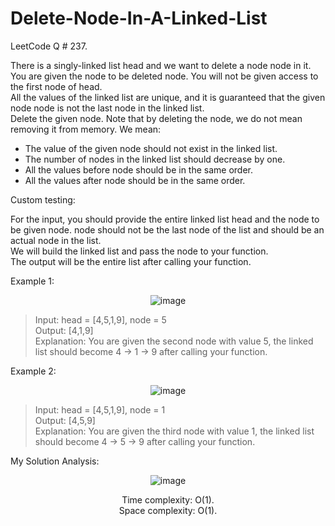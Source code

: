 # Delete-Node-In-A-Linked-List

LeetCode Q # 237.

There is a singly-linked list head and we want to delete a node node in it.</br>
You are given the node to be deleted node. You will not be given access to the first node of head.</br>
All the values of the linked list are unique, and it is guaranteed that the given node node is not the last node in the linked list.</br>
Delete the given node. Note that by deleting the node, we do not mean removing it from memory. We mean:</br>

- The value of the given node should not exist in the linked list.</br>
- The number of nodes in the linked list should decrease by one.</br>
- All the values before node should be in the same order.</br>
- All the values after node should be in the same order.</br>

Custom testing:

For the input, you should provide the entire linked list head and the node to be given node. node should not be the last node of the list and should be an actual node in the list.</br>
We will build the linked list and pass the node to your function.</br>
The output will be the entire list after calling your function.</br>

Example 1:

<div align = "center">

  ![image](https://github.com/xo-azeem/Delete-Node-In-A-Linked-List-LeetCode/assets/171427226/8b944149-b51f-46b6-ab12-f7c1f8daa80f)

</div>

>Input: head = [4,5,1,9], node = 5</br>
>Output: [4,1,9]</br>
>Explanation: You are given the second node with value 5, the linked list should become 4 -> 1 -> 9 after calling your function.</br>

Example 2:

<div align = "center">

  ![image](https://github.com/xo-azeem/Delete-Node-In-A-Linked-List-LeetCode/assets/171427226/34322b1f-c448-4507-b63e-3c9e9961a756)

</div>

>Input: head = [4,5,1,9], node = 1</br>
>Output: [4,5,9]</br>
>Explanation: You are given the third node with value 1, the linked list should become 4 -> 5 -> 9 after calling your function.</br>

My Solution Analysis:

<div align = "center">

  ![image](https://github.com/xo-azeem/Delete-Node-In-A-Linked-List-LeetCode/assets/171427226/5d8184a0-33e2-4558-b131-05e0fa00a8a4)

  Time complexity: O(1).</br>Space complexity: O(1).
</div>
